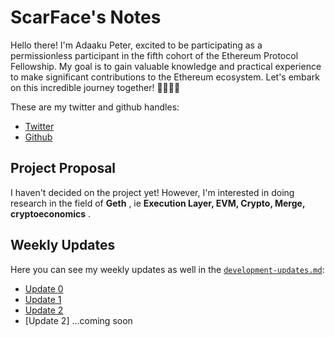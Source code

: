 # ScarFace's Notes

Hello there! I'm Adaaku Peter, excited to be participating as a permissionless participant in the fifth cohort of the Ethereum Protocol Fellowship. My goal is to gain valuable knowledge and practical experience to make significant contributions to the Ethereum ecosystem. Let's embark on this incredible journey together! 👋🏽🚀🌌

These are my twitter and github handles:
- [Twitter](https://x.com/scarfacedotsol)
- [Github](https://github.com/scarfacedotcom)

## Project Proposal

I haven't decided on the project yet! However, I'm interested in doing research in the field of **Geth** , ie  **Execution Layer, EVM, Crypto, Merge, cryptoeconomics** .

## Weekly Updates

Here you can see my weekly updates as well in the [`development-updates.md`](https://github.com/eth-protocol-fellows/cohort-five/blob/main/development-updates.md):

* [Update 0](https://hackmd.io/@0xScarFace/week0)
* [Update 1](https://hackmd.io/@0xScarFace/week_1)
* [Update 2](https://hackmd.io/@0xScarFace/week2)
* [Update 2] ...coming soon
